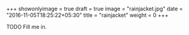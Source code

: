+++
showonlyimage = true
draft = true
image = "rainjacket.jpg"
date = "2016-11-05T18:25:22+05:30"
title = "rainjacket"
weight = 0
+++

TODO Fill me in.

